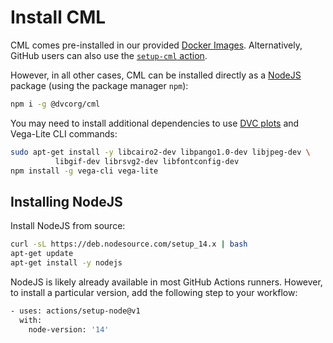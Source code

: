 # Install CML

CML comes pre-installed in our provided
[Docker Images](/doc/self-hosted-runners#docker-images). Alternatively, GitHub
users can also use the [`setup-cml` action](/doc/start/github#setup-action).

However, in all other cases, CML can be installed directly as a
[NodeJS](https://nodejs.org) package (using the package manager `npm`):

```bash
npm i -g @dvcorg/cml
```

You may need to install additional dependencies to use
[DVC plots](https://dvc.org/doc/command-reference/plots) and Vega-Lite CLI
commands:

```bash
sudo apt-get install -y libcairo2-dev libpango1.0-dev libjpeg-dev \
          libgif-dev librsvg2-dev libfontconfig-dev
npm install -g vega-cli vega-lite
```

## Installing NodeJS

<toggle>
<tab title="GitLab">

Install NodeJS from source:

```bash
curl -sL https://deb.nodesource.com/setup_14.x | bash
apt-get update
apt-get install -y nodejs
```

</tab>
<tab title="GitHub">

NodeJS is likely already available in most GitHub Actions runners. However, to
install a particular version, add the following step to your workflow:

```bash
- uses: actions/setup-node@v1
  with:
    node-version: '14'
```

</tab>
</toggle>
